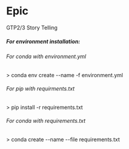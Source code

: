 # Epic
GTP2/3 Story Telling

<h5>For environment installation:</h5>
<h6>For conda with environment.yml</h6>
> conda env create --name <env_name> -f environment.yml
<h6>For pip with requirments.txt</h6>
> pip install -r requirements.txt
<h6>For conda with requirements.txt</h6>
> conda create --name <env_name> --file requirements.txt
